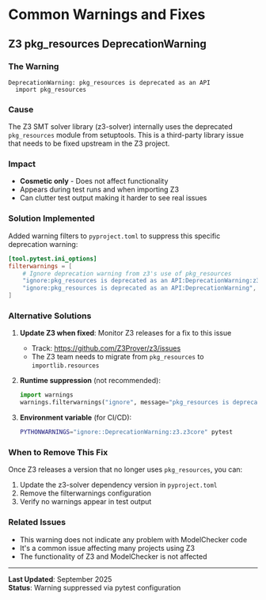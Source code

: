 # Common Warnings and Fixes

## Z3 pkg_resources DeprecationWarning

### The Warning
```
DeprecationWarning: pkg_resources is deprecated as an API
  import pkg_resources
```

### Cause
The Z3 SMT solver library (z3-solver) internally uses the deprecated `pkg_resources` module from setuptools. This is a third-party library issue that needs to be fixed upstream in the Z3 project.

### Impact
- **Cosmetic only** - Does not affect functionality
- Appears during test runs and when importing Z3
- Can clutter test output making it harder to see real issues

### Solution Implemented
Added warning filters to `pyproject.toml` to suppress this specific deprecation warning:

```toml
[tool.pytest.ini_options]
filterwarnings = [
    # Ignore deprecation warning from z3's use of pkg_resources
    "ignore:pkg_resources is deprecated as an API:DeprecationWarning:z3.z3core",
    "ignore:pkg_resources is deprecated as an API:DeprecationWarning",
]
```

### Alternative Solutions

1. **Update Z3 when fixed**: Monitor Z3 releases for a fix to this issue
   - Track: https://github.com/Z3Prover/z3/issues
   - The Z3 team needs to migrate from `pkg_resources` to `importlib.resources`

2. **Runtime suppression** (not recommended):
   ```python
   import warnings
   warnings.filterwarnings("ignore", message="pkg_resources is deprecated")
   ```

3. **Environment variable** (for CI/CD):
   ```bash
   PYTHONWARNINGS="ignore::DeprecationWarning:z3.z3core" pytest
   ```

### When to Remove This Fix
Once Z3 releases a version that no longer uses `pkg_resources`, you can:
1. Update the z3-solver dependency version in `pyproject.toml`
2. Remove the filterwarnings configuration
3. Verify no warnings appear in test output

### Related Issues
- This warning does not indicate any problem with ModelChecker code
- It's a common issue affecting many projects using Z3
- The functionality of Z3 and ModelChecker is not affected

---

**Last Updated**: September 2025  
**Status**: Warning suppressed via pytest configuration